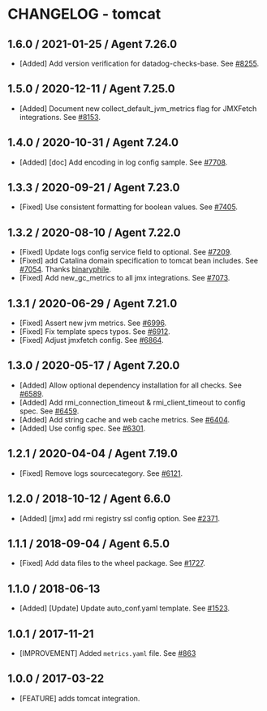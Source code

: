 # CHANGELOG - tomcat

## 1.6.0 / 2021-01-25 / Agent 7.26.0

* [Added] Add version verification for datadog-checks-base. See [#8255](https://github.com/DataDog/integrations-core/pull/8255).

## 1.5.0 / 2020-12-11 / Agent 7.25.0

* [Added] Document new collect_default_jvm_metrics flag for JMXFetch integrations. See [#8153](https://github.com/DataDog/integrations-core/pull/8153).

## 1.4.0 / 2020-10-31 / Agent 7.24.0

* [Added] [doc] Add encoding in log config sample. See [#7708](https://github.com/DataDog/integrations-core/pull/7708).

## 1.3.3 / 2020-09-21 / Agent 7.23.0

* [Fixed] Use consistent formatting for boolean values. See [#7405](https://github.com/DataDog/integrations-core/pull/7405).

## 1.3.2 / 2020-08-10 / Agent 7.22.0

* [Fixed] Update logs config service field to optional. See [#7209](https://github.com/DataDog/integrations-core/pull/7209).
* [Fixed] add Catalina domain specification to tomcat bean includes. See [#7054](https://github.com/DataDog/integrations-core/pull/7054). Thanks [binaryphile](https://github.com/binaryphile).
* [Fixed] Add new_gc_metrics to all jmx integrations. See [#7073](https://github.com/DataDog/integrations-core/pull/7073).

## 1.3.1 / 2020-06-29 / Agent 7.21.0

* [Fixed] Assert new jvm metrics. See [#6996](https://github.com/DataDog/integrations-core/pull/6996).
* [Fixed] Fix template specs typos. See [#6912](https://github.com/DataDog/integrations-core/pull/6912).
* [Fixed] Adjust jmxfetch config. See [#6864](https://github.com/DataDog/integrations-core/pull/6864).

## 1.3.0 / 2020-05-17 / Agent 7.20.0

* [Added] Allow optional dependency installation for all checks. See [#6589](https://github.com/DataDog/integrations-core/pull/6589).
* [Added] Add rmi_connection_timeout & rmi_client_timeout to config spec. See [#6459](https://github.com/DataDog/integrations-core/pull/6459).
* [Added] Add string cache and web cache metrics. See [#6404](https://github.com/DataDog/integrations-core/pull/6404).
* [Added] Use config spec. See [#6301](https://github.com/DataDog/integrations-core/pull/6301).

## 1.2.1 / 2020-04-04 / Agent 7.19.0

* [Fixed] Remove logs sourcecategory. See [#6121](https://github.com/DataDog/integrations-core/pull/6121).

## 1.2.0 / 2018-10-12 / Agent 6.6.0

* [Added] [jmx] add rmi registry ssl config option. See [#2371][1].

## 1.1.1 / 2018-09-04 / Agent 6.5.0

* [Fixed] Add data files to the wheel package. See [#1727][2].

## 1.1.0 / 2018-06-13

* [Added] [Update] Update auto_conf.yaml template. See [#1523][3].

## 1.0.1 / 2017-11-21

* [IMPROVEMENT] Added `metrics.yaml` file. See [#863][4]

## 1.0.0 / 2017-03-22

* [FEATURE] adds tomcat integration.

<!--- The following link definition list is generated by PimpMyChangelog --->
[1]: https://github.com/DataDog/integrations-core/pull/2371
[2]: https://github.com/DataDog/integrations-core/pull/1727
[3]: https://github.com/DataDog/integrations-core/pull/1523
[4]: https://github.com/DataDog/integrations-core/issues/863
